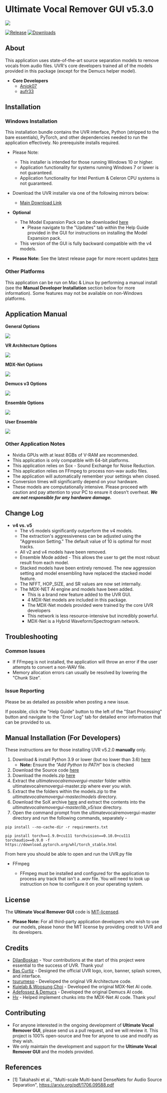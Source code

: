# Ultimate Vocal Remover GUI v5.3.0
<img src="https://github.com/Anjok07/ultimatevocalremovergui/blob/v5.2.0/img/UVRv5.png?raw=true" />

[![Release](https://img.shields.io/github/release/anjok07/ultimatevocalremovergui.svg)](https://github.com/anjok07/ultimatevocalremovergui/releases/latest)
[![Downloads](https://img.shields.io/github/downloads/anjok07/ultimatevocalremovergui/total.svg)](https://github.com/anjok07/ultimatevocalremovergui/releases)

## About

This application uses state-of-the-art source separation models to remove vocals from audio files. UVR's core developers trained all of the models provided in this package (except for the Demucs helper model).

- **Core Developers**
    - [Anjok07](https://github.com/anjok07)
    - [aufr33](https://github.com/aufr33)

## Installation

### Windows Installation

This installation bundle contains the UVR interface, Python (stripped to the bare essentials), PyTorch, and other dependencies needed to run the application effectively. No prerequisite installs required.

- Please Note:
    - This installer is intended for those running Windows 10 or higher. 
    - Application functionality for systems running Windows 7 or lower is not guaranteed.
    - Application functionality for Intel Pentium & Celeron CPU systems is not guaranteed.

- Download the UVR installer via one of the following mirrors below:
    - [Main Download Link](https://uvr.uvr.workers.dev/UVR_v5.3.0_setup.exe)

- **Optional**
    - The Model Expansion Pack can be downloaded [here](https://github.com/Anjok07/ultimatevocalremovergui/releases/download/v5.3.0/v5_model_expansion_pack.zip)
        - Please navigate to the "Updates" tab within the Help Guide provided in the GUI for instructions on installing the Model Expansion pack.
    - This version of the GUI is fully backward compatible with the v4 models.

- **Please Note:** See the latest release page for more recent updates [here](https://github.com/Anjok07/ultimatevocalremovergui/releases/tag/v5.3.0)

### Other Platforms

This application can be run on Mac & Linux by performing a manual install (see the **Manual Developer Installation** section below for more information). Some features may not be available on non-Windows platforms.

## Application Manual

**General Options**

<img src="https://github.com/Anjok07/ultimatevocalremovergui/blob/master/img/gen_opt_new.png?raw=true" />

**VR Architecture Options**

<img src="https://github.com/Anjok07/ultimatevocalremovergui/blob/master/img/vr_opt_new.png?raw=true" />

**MDX-Net Options**

<img src="https://github.com/Anjok07/ultimatevocalremovergui/blob/master/img/mdx_opt.png?raw=true" />

**Demucs v3 Options**

<img src="https://github.com/Anjok07/ultimatevocalremovergui/blob/master/img/demucs_opt_new.png?raw=true" />

**Ensemble Options**

<img src="https://github.com/Anjok07/ultimatevocalremovergui/blob/master/img/ense_opt.png?raw=true" />

**User Ensemble**

<img src="https://github.com/Anjok07/ultimatevocalremovergui/blob/master/img/user_ens_opt.png?raw=true" />

### Other Application Notes

- Nvidia GPUs with at least 8GBs of V-RAM are recommended.
- This application is only compatible with 64-bit platforms. 
- This application relies on Sox - Sound Exchange for Noise Reduction.
- This application relies on FFmpeg to process non-wav audio files.
- The application will automatically remember your settings when closed.
- Conversion times will significantly depend on your hardware. 
- These models are computationally intensive. Please proceed with caution and pay attention to your PC to ensure it doesn't overheat. ***We are not responsible for any hardware damage.***

## Change Log

- **v4 vs. v5**
   - The v5 models significantly outperform the v4 models.
   - The extraction's aggressiveness can be adjusted using the "Aggression Setting." The default value of 10 is optimal for most tracks.
   - All v2 and v4 models have been removed.
   - Ensemble Mode added - This allows the user to get the most robust result from each model.
   - Stacked models have been entirely removed.
     The new aggression setting and model ensembling have replaced the stacked model feature.
   - The NFFT, HOP_SIZE, and SR values are now set internally.
   - The MDX-NET AI engine and models have been added.
     - This is a brand new feature added to the UVR GUI. 
     - 4 MDX-Net models are included in this package.
     - The MDX-Net models provided were trained by the core UVR developers
     - This network is less resource-intensive but incredibly powerful.
     - MDX-Net is a Hybrid Waveform/Spectrogram network.

## Troubleshooting

### Common Issues

- If FFmpeg is not installed, the application will throw an error if the user attempts to convert a non-WAV file.
- Memory allocation errors can usually be resolved by lowering the "Chunk Size".

### Issue Reporting

Please be as detailed as possible when posting a new issue. 

If possible, click the "Help Guide" button to the left of the "Start Processing" button and navigate to the "Error Log" tab for detailed error information that can be provided to us.

## Manual Installation (For Developers)

These instructions are for those installing UVR v5.2.0 **manually** only.

1. Download & install Python 3.9 or lower (but no lower than 3.6) [here](https://www.python.org/downloads/)
    - **Note:** Ensure the *"Add Python to PATH"* box is checked
2. Download the Source code [here](https://github.com/Anjok07/ultimatevocalremovergui/archive/refs/heads/master.zip)
3. Download the models.zip [here](https://github.com/Anjok07/ultimatevocalremovergui/releases/download/v5.2.0/models.zip)
4. Extract the *ultimatevocalremovergui-master* folder within ultimatevocalremovergui-master.zip where ever you wish.
5. Extract the the folders within the models.zip to the *ultimatevocalremovergui-master/models* directory.
6. Download the SoX archive [here](https://sourceforge.net/projects/sox/files/sox/14.4.2/sox-14.4.2-win32.zip/download) and extract the contents into the *ultimatevocalremovergui-master/lib_v5/sox* directory.
7. Open the command prompt from the ultimatevocalremovergui-master directory and run the following commands, separately - 

```
pip install --no-cache-dir -r requirements.txt
```
```
pip install torch==1.9.0+cu111 torchvision==0.10.0+cu111 torchaudio==0.9.0 -f https://download.pytorch.org/whl/torch_stable.html
```

From here you should be able to open and run the UVR.py file

- FFmpeg 

    - FFmpeg must be installed and configured for the application to process any track that isn't a *.wav* file. You will need to look up instruction on how to configure it on your operating system.

## License

The **Ultimate Vocal Remover GUI** code is [MIT-licensed](LICENSE). 

- **Please Note:** For all third-party application developers who wish to use our models, please honor the MIT license by providing credit to UVR and its developers.

## Credits

- [DilanBoskan](https://github.com/DilanBoskan) - Your contributions at the start of this project were essential to the success of UVR. Thank you!
- [Bas Curtiz](https://www.youtube.com/user/bascurtiz) - Designed the official UVR logo, icon, banner, splash screen, and interface.
- [tsurumeso](https://github.com/tsurumeso) - Developed the original VR Architecture code. 
- [Kuielab & Woosung Choi](https://github.com/kuielab) - Developed the original MDX-Net AI code. 
- [Adefossez & Demucs](https://github.com/facebookresearch/demucs) - Developed the original Demucs AI code. 
- [Hv](https://github.com/NaJeongMo/Colab-for-MDX_B) - Helped implement chunks into the MDX-Net AI code. Thank you!

## Contributing

- For anyone interested in the ongoing development of **Ultimate Vocal Remover GUI**, please send us a pull request, and we will review it. This project is 100% open-source and free for anyone to use and modify as they wish. 
- We only maintain the development and support for the **Ultimate Vocal Remover GUI** and the models provided. 

## References
- [1] Takahashi et al., "Multi-scale Multi-band DenseNets for Audio Source Separation", https://arxiv.org/pdf/1706.09588.pdf

